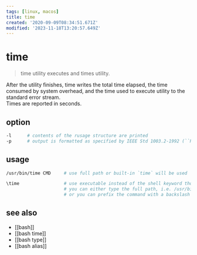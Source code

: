 ```yaml
---
tags: [linux, macos]
title: time
created: '2020-09-09T08:34:51.671Z'
modified: '2023-11-18T13:20:57.649Z'
---
```


# time

> time utility executes and times utility.  

After the utility finishes, time writes the total time elapsed, the time consumed by system overhead, and the time used to execute utility to the standard error stream.  
Times are reported in seconds.

## option

```sh
-l      # contents of the rusage structure are printed
-p      # output is formatted as specified by IEEE Std 1003.2-1992 (``POSIX.2'')
```

## usage

```sh
/usr/bin/time CMD     # use full path or built-in `time` will be used

\time                 # use executable instead of the shell keyword though, 
                      # you can either type the full path, i.e. /usr/bin/time, 
                      # or you can prefix the command with a backslash to stop Bash from evaluating it: \time
```

## see also

- [[bash]]
- [[bash time]]
- [[bash type]]
- [[bash alias]]

